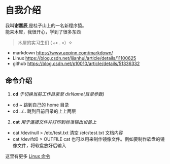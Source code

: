 # 自我介绍
我叫**谢嘉辰**,是桂子山上的一名新程序猿。  
能来木犀，我很开心，学到了很多东西 
> 木犀的实习生们 ( ๑• . •）✧



+ markdown <https://www.appinn.com/markdown/>
+ Linux <https://blog.csdn.net/ljianhui/article/details/11100625>
+ github <https://blog.csdn.net/p10010/article/details/51336332>

## 命令介绍
1. **cd** *于切换当前工作目录至 dirName(目录参数)*
 + cd ~ 跳到自己的 home 目录 
 + cd ../.. 跳到目前目录的上上两层 
2. **cat** *用于连接文件并打印到标准输出设备上*
 + cat /dev/null > /etc/test.txt  清空 /etc/test.txt 文档内容
 + cat /dev/fd0 > OUTFILE cat 也可以用来制作镜像文件。例如要制作软盘的镜像文件，将软盘放好后输入

这里有更多 [Linux 命令](http://www.runoob.com/linux/linux-command-manual.html)

